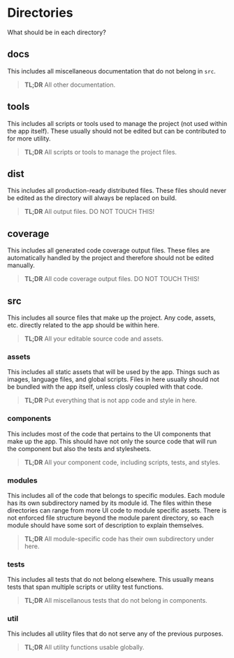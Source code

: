 # Directories
What should be in each directory?

## docs
This includes all miscellaneous documentation that do not belong in `src`.

> **TL;DR** All other documentation.

## tools
This includes all scripts or tools used to manage the project (not used within the app itself). These usually should not be edited but can be contributed to for more utility.

> **TL;DR** All scripts or tools to manage the project files.

## dist
This includes all production-ready distributed files. These files should never be edited as the directory will always be replaced on build.

> **TL;DR** All output files. DO NOT TOUCH THIS!

## coverage
This includes all generated code coverage output files. These files are automatically handled by the project and therefore should not be edited manually.

> **TL;DR** All code coverage output files. DO NOT TOUCH THIS!

## src
This includes all source files that make up the project. Any code, assets, etc. directly related to the app should be within here.

> **TL;DR** All your editable source code and assets.

### assets
This includes all static assets that will be used by the app. Things such as images, language files, and global scripts. Files in here usually should not be bundled with the app itself, unless closly coupled with that code.

> **TL;DR** Put everything that is not app code and style in here.

### components
This includes most of the code that pertains to the UI components that make up the app. This should have not only the source code that will run the component but also the tests and stylesheets.

> **TL;DR** All your component code, including scripts, tests, and styles.

### modules
This includes all of the code that belongs to specific modules. Each module has its own subdirectory named by its module id. The files within these directories can range from more UI code to module specific assets. There is not enforced file structure beyond the module parent directory, so each module should have some sort of description to explain themselves.

> **TL;DR** All module-specific code has their own subdirectory under here.

### tests
This includes all tests that do not belong elsewhere. This usually means tests that span multiple scripts or utility test functions.

> **TL;DR** All miscellanous tests that do not belong in components.

### util
This includes all utility files that do not serve any of the previous purposes.

> **TL;DR** All utility functions usable globally.
